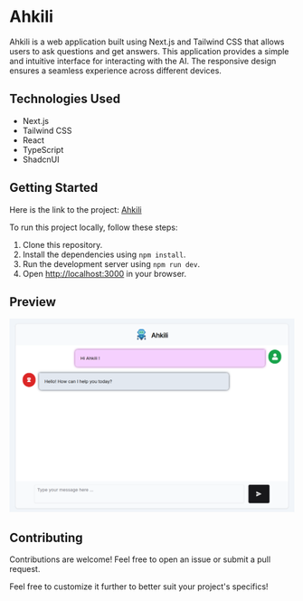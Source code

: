 # Ahkili

Ahkili is a web application built using Next.js and Tailwind CSS that allows users to ask questions and get answers. This application provides a simple and intuitive interface for interacting with the AI. The responsive design ensures a seamless experience across different devices.

## Technologies Used

- Next.js
- Tailwind CSS
- React
- TypeScript
- ShadcnUI

## Getting Started

Here is the link to the project: [Ahkili](https://your-project-link.vercel.app/)

To run this project locally, follow these steps:

1. Clone this repository.
2. Install the dependencies using `npm install`.
3. Run the development server using `npm run dev`.
4. Open [http://localhost:3000](http://localhost:3000) in your browser.

## Preview

![image](https://github.com/Karim-Zaf/Ahkili/blob/main/public/Ahkili%20screen%20shot.png)


## Contributing

Contributions are welcome! Feel free to open an issue or submit a pull request.

Feel free to customize it further to better suit your project's specifics!
